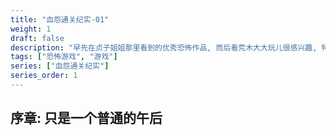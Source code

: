 ```yaml
---
title: "血怨通关纪实-01"
weight: 1
draft: false
description: "早先在贞子姐姐那里看到的优秀恐怖作品, 而后看荒木大大玩儿很感兴趣, 特以文字的形式纪实我和朋友的(相信会)通关记录."
tags: ["恐怖游戏", "游戏"]
series: ["血怨通关纪实"]
series_order: 1
---
```

## 序章: 只是一个普通的午后
